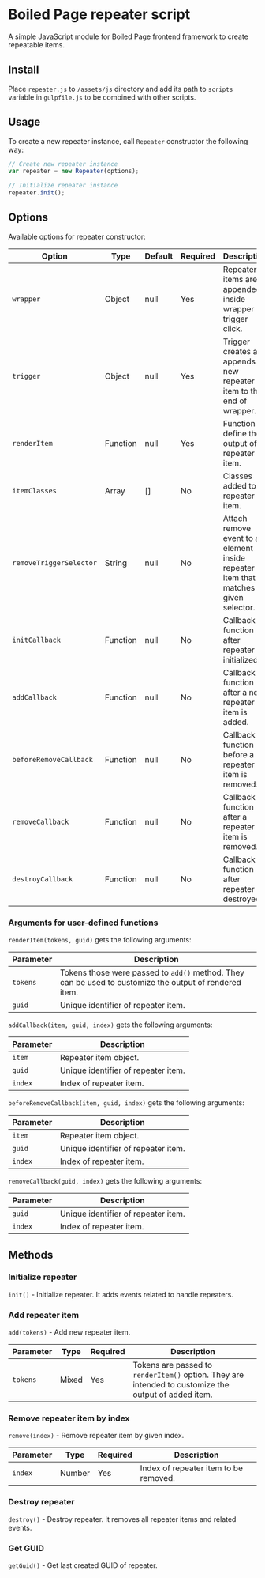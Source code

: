 # Boiled Page repeater script

A simple JavaScript module for Boiled Page frontend framework to create repeatable items.

## Install

Place `repeater.js` to `/assets/js` directory and add its path to `scripts` variable in `gulpfile.js` to be combined with other scripts.

## Usage

To create a new repeater instance, call `Repeater` constructor the following way:

```js
// Create new repeater instance
var repeater = new Repeater(options);

// Initialize repeater instance
repeater.init();
```

## Options

Available options for repeater constructor:

Option| Type | Default | Required | Description
------|------|---------|----------|------------
`wrapper` | Object | null | Yes | Repeater items are appended inside wrapper on trigger click.
`trigger` | Object | null | Yes | Trigger creates and appends a new repeater item to the end of wrapper.
`renderItem` | Function | null | Yes | Function to define the output of a repeater item.
`itemClasses` | Array | [] | No | Classes added to a repeater item.
`removeTriggerSelector` | String | null | No | Attach remove event to an element inside repeater item that matches given selector.
`initCallback` | Function | null | No | Callback function after repeater is initialized.
`addCallback` | Function | null | No | Callback function after a new repeater item is added.
`beforeRemoveCallback` | Function | null | No | Callback function before a repeater item is removed.
`removeCallback` | Function | null | No | Callback function after a repeater item is removed.
`destroyCallback` | Function | null | No | Callback function after repeater is destroyed.


### Arguments for user-defined functions

`renderItem(tokens, guid)` gets the following arguments:

Parameter | Description
----------|------------
`tokens` | Tokens those were passed to `add()` method. They can be used to customize the output of rendered item.
`guid` | Unique identifier of repeater item.


`addCallback(item, guid, index)` gets the following arguments:

Parameter | Description
----------|------------
`item` | Repeater item object.
`guid` | Unique identifier of repeater item.
`index` | Index of repeater item.

`beforeRemoveCallback(item, guid, index)` gets the following arguments:

Parameter | Description
----------|------------
`item` | Repeater item object.
`guid` | Unique identifier of repeater item.
`index` | Index of repeater item.

`removeCallback(guid, index)` gets the following arguments:

Parameter | Description
----------|------------
`guid` | Unique identifier of repeater item.
`index` | Index of repeater item.

## Methods

### Initialize repeater

`init()` - Initialize repeater. It adds events related to handle repeaters.

### Add repeater item

`add(tokens)` - Add new repeater item.

Parameter | Type | Required | Description
----------|------|----------|------------
`tokens` | Mixed | Yes | Tokens are passed to `renderItem()` option. They are intended to customize the output of added item.

### Remove repeater item by index

`remove(index)` - Remove repeater item by given index.

Parameter | Type | Required | Description
----------|------|----------|------------
`index` | Number | Yes | Index of repeater item to be removed.

### Destroy repeater

`destroy()` - Destroy repeater. It removes all repeater items and related events.

### Get GUID

`getGuid()` - Get last created GUID of repeater.